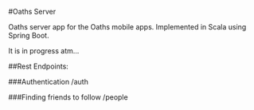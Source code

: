 #Oaths Server

Oaths server app for the Oaths mobile apps.
Implemented in Scala using Spring Boot.

It is in progress atm...

##Rest Endpoints:

###Authentication
/auth

###Finding friends to follow
/people

